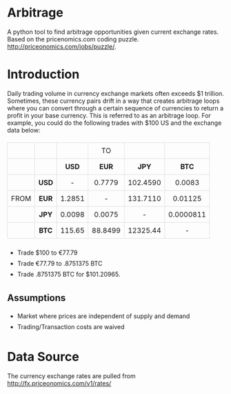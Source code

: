 Arbitrage
=========

A python tool to find arbitrage opportunities given current exchange rates. Based on the pricenomics.com coding puzzle. http://priceonomics.com/jobs/puzzle/.

<h1>Introduction</h1>

Daily trading volume in currency exchange markets often exceeds $1 trillion. 
Sometimes, these currency pairs drift in a way that creates arbitrage loops where you can convert through a certain sequence of currencies to return a profit in your base currency. This is referred to as an arbitrage loop. For example, you could do the following trades with $100 US and the exchange data below:
<style type="text/css">
ul {
margin-top: 10px;
}

ul > li {
font-size: 14px;
line-height: 1.8;
list-style-type: disc;
}

tr > td {
padding: 8px;
border: 1px solid #ddd;
text-align: center;
}

table#rates {
text-align: center;
margin: auto;
margin-top: 20px;
margin-bottom: 20px;
}
</style>
<table id="rates">
  <tr>
    <td></td>
    <td></td>
    <td></td>
    <td>TO</td>
    <td></td>
    <td></td>
  </tr>
  <tr>
    <td></td>
    <td></td>
    <td><b>USD</b></td>
    <td><b>EUR</b></td>
    <td><b>JPY</b></td>
    <td><b>BTC</b></td>
  </tr>
  <tr>
    <td></td>
    <td><b>USD</b></td>
    <td>-</td>
    <td>0.7779</td>
    <td>102.4590</td>
    <td>0.0083</td>
  </tr>
   <tr>
    <td>FROM</td>
    <td><b>EUR</b></td>
    <td>1.2851</td>
    <td>-</td>
    <td>131.7110</td>
    <td>0.01125</td>
  </tr>
   <tr>
    <td></td>
    <td><b>JPY</b></td>
    <td>0.0098</td>
    <td>0.0075</td>
    <td>-</td>
    <td>0.0000811</td>
  </tr>
   <tr>
    <td></td>
    <td><b>BTC</b></td>
    <td>115.65</td>
    <td>88.8499</td>
    <td>12325.44</td>
    <td>-</td>
  </tr>
</table>

<ul>
<li>Trade $100 to &euro;77.79</li>
<li>Trade &euro;77.79 to .8751375 BTC</li>
<li>Trade .8751375 BTC for $101.20965.</li>
</ul>
	
<h2>Assumptions</h2>
<ul>
	<li>Market where prices are independent of supply and demand</li>
	<li>Trading/Transaction costs are waived</li>
</ul>

<h1>Data Source</h1>

The currency exchange rates are pulled from http://fx.priceonomics.com/v1/rates/
